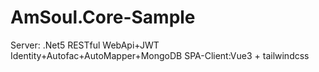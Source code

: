 # AmSoul.Core-Sample
Server: .Net5 RESTful WebApi+JWT Identity+Autofac+AutoMapper+MongoDB
SPA-Client:Vue3 + tailwindcss
